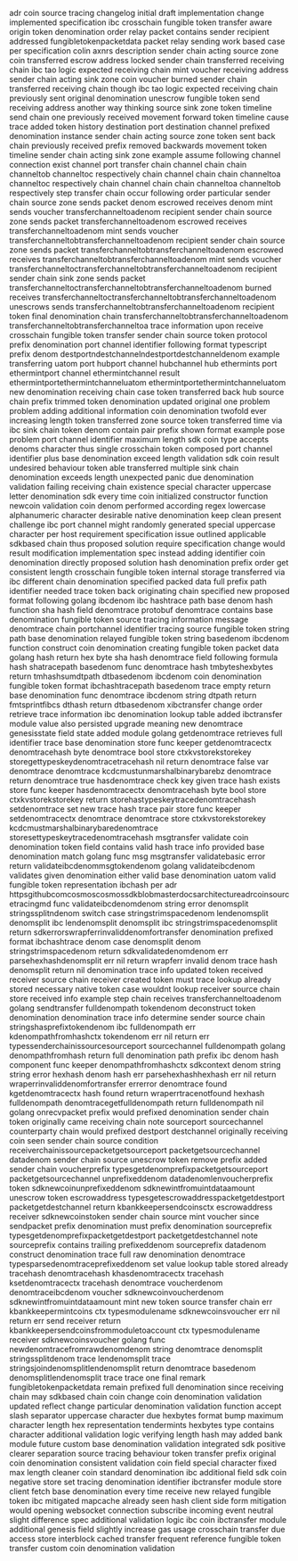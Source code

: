 adr coin source tracing changelog initial draft implementation change implemented specification ibc crosschain fungible token transfer aware origin token denomination order relay packet contains sender recipient addressed fungibletokenpacketdata packet relay sending work based case per specification colin axnrs description sender chain acting source zone coin transferred escrow address locked sender chain transferred receiving chain ibc tao logic expected receiving chain mint voucher receiving address sender chain acting sink zone coin voucher burned sender chain transferred receiving chain though ibc tao logic expected receiving chain previously sent original denomination unescrow fungible token send receiving address another way thinking source sink zone token timeline send chain one previously received movement forward token timeline cause trace added token history destination port destination channel prefixed denomination instance sender chain acting source zone token sent back chain previously received prefix removed backwards movement token timeline sender chain acting sink zone example assume following channel connection exist channel port transfer chain channel chain chain channeltob channeltoc respectively chain channel chain chain channeltoa channeltoc respectively chain channel chain chain channeltoa channeltob respectively step transfer chain occur following order particular sender chain source zone sends packet denom escrowed receives denom mint sends voucher transferchanneltoadenom recipient sender chain source zone sends packet transferchanneltoadenom escrowed receives transferchanneltoadenom mint sends voucher transferchanneltobtransferchanneltoadenom recipient sender chain source zone sends packet transferchanneltobtransferchanneltoadenom escrowed receives transferchanneltobtransferchanneltoadenom mint sends voucher transferchanneltoctransferchanneltobtransferchanneltoadenom recipient sender chain sink zone sends packet transferchanneltoctransferchanneltobtransferchanneltoadenom burned receives transferchanneltoctransferchanneltobtransferchanneltoadenom unescrows sends transferchanneltobtransferchanneltoadenom recipient token final denomination chain transferchanneltobtransferchanneltoadenom transferchanneltobtransferchanneltoa trace information upon receive crosschain fungible token transfer sender chain source token protocol prefix denomination port channel identifier following format typescript prefix denom destportndestchannelndestportdestchanneldenom example transferring uatom port hubport channel hubchannel hub ethermints port ethermintport channel ethermintchannel result ethermintportethermintchanneluatom ethermintportethermintchanneluatom new denomination receiving chain case token transferred back hub source chain prefix trimmed token denomination updated original one problem problem adding additional information coin denomination twofold ever increasing length token transferred zone source token transferred time via ibc sink chain token denom contain pair prefix shown format example pose problem port channel identifier maximum length sdk coin type accepts denoms character thus single crosschain token composed port channel identifier plus base denomination exceed length validation sdk coin result undesired behaviour token able transferred multiple sink chain denomination exceeds length unexpected panic due denomination validation failing receiving chain existence special character uppercase letter denomination sdk every time coin initialized constructor function newcoin validation coin denom performed according regex lowercase alphanumeric character desirable native denomination keep clean present challenge ibc port channel might randomly generated special uppercase character per host requirement specification issue outlined applicable sdkbased chain thus proposed solution require specification change would result modification implementation spec instead adding identifier coin denomination directly proposed solution hash denomination prefix order get consistent length crosschain fungible token internal storage transferred via ibc different chain denomination specified packed data full prefix path identifier needed trace token back originating chain specified new proposed format following golang ibcdenom ibc hashtrace path base denom hash function sha hash field denomtrace protobuf denomtrace contains base denomination fungible token source tracing information message denomtrace chain portchannel identifier tracing source fungible token string path base denomination relayed fungible token string basedenom ibcdenom function construct coin denomination creating fungible token packet data golang hash return hex byte sha hash denomtrace field following formula hash shatracepath basedenom func denomtrace hash tmbyteshexbytes return tmhashsumdtpath dtbasedenom ibcdenom coin denomination fungible token format ibchashtracepath basedenom trace empty return base denomination func denomtrace ibcdenom string dtpath return fmtsprintfibcs dthash return dtbasedenom xibctransfer change order retrieve trace information ibc denomination lookup table added ibctransfer module value also persisted upgrade meaning new denomtrace genesisstate field state added module golang getdenomtrace retrieves full identifier trace base denomination store func keeper getdenomtracectx denomtracehash byte denomtrace bool store ctxkvstorekstorekey storegettypeskeydenomtracetracehash nil return denomtrace false var denomtrace denomtrace kcdcmustunmarshalbinarybarebz denomtrace return denomtrace true hasdenomtrace check key given trace hash exists store func keeper hasdenomtracectx denomtracehash byte bool store ctxkvstorekstorekey return storehastypeskeytracedenomtracehash setdenomtrace set new trace hash trace pair store func keeper setdenomtracectx denomtrace denomtrace store ctxkvstorekstorekey kcdcmustmarshalbinarybaredenomtrace storesettypeskeytracedenomtracehash msgtransfer validate coin denomination token field contains valid hash trace info provided base denomination match golang func msg msgtransfer validatebasic error return validateibcdenommsgtokendenom golang validateibcdenom validates given denomination either valid base denomination uatom valid fungible token representation ibchash per adr httpsgithubcomcosmoscosmossdkblobmasterdocsarchitectureadrcoinsourcetracingmd func validateibcdenomdenom string error denomsplit stringssplitndenom switch case stringstrimspacedenom lendenomsplit denomsplit ibc lendenomsplit denomsplit ibc stringstrimspacedenomsplit return sdkerrorswrapferrinvaliddenomfortransfer denomination prefixed format ibchashtrace denom case denomsplit denom stringstrimspacedenom return sdkvalidatedenomdenom err parsehexhashdenomsplit err nil return wrapferr invalid denom trace hash denomsplit return nil denomination trace info updated token received receiver source chain receiver created token must trace lookup already stored necessary native token case wouldnt lookup receiver source chain store received info example step chain receives transferchanneltoadenom golang sendtransfer fulldenompath tokendenom deconstruct token denomination denomination trace info determine sender source chain stringshasprefixtokendenom ibc fulldenompath err kdenompathfromhashctx tokendenom err nil return err typessenderchainissourcesourceport sourcechannel fulldenompath golang denompathfromhash return full denomination path prefix ibc denom hash component func keeper denompathfromhashctx sdkcontext denom string string error hexhash denom hash err parsehexhashhexhash err nil return wraperrinvaliddenomfortransfer errerror denomtrace found kgetdenomtracectx hash found return wraperrtracenotfound hexhash fulldenompath denomtracegetfulldenompath return fulldenompath nil golang onrecvpacket prefix would prefixed denomination sender chain token originally came receiving chain note sourceport sourcechannel counterparty chain would prefixed destport destchannel originally receiving coin seen sender chain source condition receiverchainissourcepacketgetsourceport packetgetsourcechannel datadenom sender chain source unescrow token remove prefix added sender chain voucherprefix typesgetdenomprefixpacketgetsourceport packetgetsourcechannel unprefixeddenom datadenomlenvoucherprefix token sdknewcoinunprefixeddenom sdknewintfromuintdataamount unescrow token escrowaddress typesgetescrowaddresspacketgetdestport packetgetdestchannel return kbankkeepersendcoinsctx escrowaddress receiver sdknewcoinstoken sender chain source mint voucher since sendpacket prefix denomination must prefix denomination sourceprefix typesgetdenomprefixpacketgetdestport packetgetdestchannel note sourceprefix contains trailing prefixeddenom sourceprefix datadenom construct denomination trace full raw denomination denomtrace typesparsedenomtraceprefixeddenom set value lookup table stored already tracehash denomtracehash khasdenomtracectx tracehash ksetdenomtracectx tracehash denomtrace voucherdenom denomtraceibcdenom voucher sdknewcoinvoucherdenom sdknewintfromuintdataamount mint new token source transfer chain err kbankkeepermintcoins ctx typesmodulename sdknewcoinsvoucher err nil return err send receiver return kbankkeepersendcoinsfrommoduletoaccount ctx typesmodulename receiver sdknewcoinsvoucher golang func newdenomtracefromrawdenomdenom string denomtrace denomsplit stringssplitdenom trace lendenomsplit trace stringsjoindenomsplitlendenomsplit return denomtrace basedenom denomsplitlendenomsplit trace trace one final remark fungibletokenpacketdata remain prefixed full denomination since receiving chain may sdkbased chain coin change coin denomination validation updated reflect change particular denomination validation function accept slash separator uppercase character due hexbytes format bump maximum character length hex representation tendermints hexbytes type contains character additional validation logic verifying length hash may added bank module future custom base denomination validation integrated sdk positive clearer separation source tracing behaviour token transfer prefix original coin denomination consistent validation coin field special character fixed max length cleaner coin standard denomination ibc additional field sdk coin negative store set tracing denomination identifier ibctransfer module store client fetch base denomination every time receive new relayed fungible token ibc mitigated mapcache already seen hash client side form mitigation would opening websocket connection subscribe incoming event neutral slight difference spec additional validation logic ibc coin ibctransfer module additional genesis field slightly increase gas usage crosschain transfer due access store interblock cached transfer frequent reference fungible token transfer custom coin denomination validation